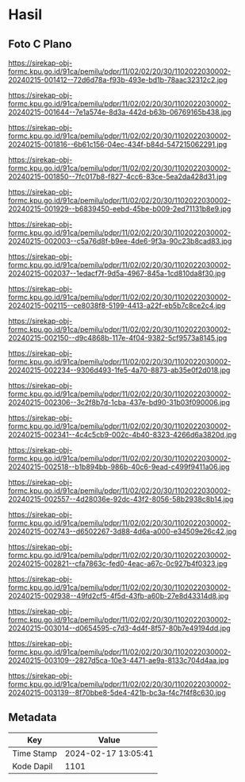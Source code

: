 # Hasil

## Foto C Plano

https://sirekap-obj-formc.kpu.go.id/91ca/pemilu/pdpr/11/02/02/20/30/1102022030002-20240215-001412--72d6d78a-f93b-493e-bd1b-78aac32312c2.jpg

https://sirekap-obj-formc.kpu.go.id/91ca/pemilu/pdpr/11/02/02/20/30/1102022030002-20240215-001644--7e1a574e-8d3a-442d-b63b-06769165b438.jpg

https://sirekap-obj-formc.kpu.go.id/91ca/pemilu/pdpr/11/02/02/20/30/1102022030002-20240215-001816--6b61c156-04ec-434f-b84d-547215062291.jpg

https://sirekap-obj-formc.kpu.go.id/91ca/pemilu/pdpr/11/02/02/20/30/1102022030002-20240215-001850--7fc017b8-f827-4cc6-83ce-5ea2da428d31.jpg

https://sirekap-obj-formc.kpu.go.id/91ca/pemilu/pdpr/11/02/02/20/30/1102022030002-20240215-001929--b6839450-eebd-45be-b009-2ed71131b8e9.jpg

https://sirekap-obj-formc.kpu.go.id/91ca/pemilu/pdpr/11/02/02/20/30/1102022030002-20240215-002003--c5a76d8f-b9ee-4de6-9f3a-90c23b8cad83.jpg

https://sirekap-obj-formc.kpu.go.id/91ca/pemilu/pdpr/11/02/02/20/30/1102022030002-20240215-002037--1edacf7f-9d5a-4967-845a-1cd810da8f30.jpg

https://sirekap-obj-formc.kpu.go.id/91ca/pemilu/pdpr/11/02/02/20/30/1102022030002-20240215-002115--ce8038f8-5199-4413-a22f-eb5b7c8ce2c4.jpg

https://sirekap-obj-formc.kpu.go.id/91ca/pemilu/pdpr/11/02/02/20/30/1102022030002-20240215-002150--d9c4868b-117e-4f04-9382-5cf9573a8145.jpg

https://sirekap-obj-formc.kpu.go.id/91ca/pemilu/pdpr/11/02/02/20/30/1102022030002-20240215-002234--9306d493-1fe5-4a70-8873-ab35e0f2d018.jpg

https://sirekap-obj-formc.kpu.go.id/91ca/pemilu/pdpr/11/02/02/20/30/1102022030002-20240215-002306--3c2f8b7d-1cba-437e-bd90-31b03f090006.jpg

https://sirekap-obj-formc.kpu.go.id/91ca/pemilu/pdpr/11/02/02/20/30/1102022030002-20240215-002341--4c4c5cb9-002c-4b40-8323-4266d6a3820d.jpg

https://sirekap-obj-formc.kpu.go.id/91ca/pemilu/pdpr/11/02/02/20/30/1102022030002-20240215-002518--b1b894bb-986b-40c6-9ead-c499f9411a06.jpg

https://sirekap-obj-formc.kpu.go.id/91ca/pemilu/pdpr/11/02/02/20/30/1102022030002-20240215-002557--4d28036e-92dc-43f2-8056-58b2938c8b14.jpg

https://sirekap-obj-formc.kpu.go.id/91ca/pemilu/pdpr/11/02/02/20/30/1102022030002-20240215-002743--d6502267-3d88-4d6a-a000-e34509e26c42.jpg

https://sirekap-obj-formc.kpu.go.id/91ca/pemilu/pdpr/11/02/02/20/30/1102022030002-20240215-002821--cfa7863c-fed0-4eac-a67c-0c927b4f0323.jpg

https://sirekap-obj-formc.kpu.go.id/91ca/pemilu/pdpr/11/02/02/20/30/1102022030002-20240215-002938--49fd2cf5-4f5d-43fb-a60b-27e8d43314d8.jpg

https://sirekap-obj-formc.kpu.go.id/91ca/pemilu/pdpr/11/02/02/20/30/1102022030002-20240215-003014--d0654595-c7d3-4d4f-8f57-80b7e49194dd.jpg

https://sirekap-obj-formc.kpu.go.id/91ca/pemilu/pdpr/11/02/02/20/30/1102022030002-20240215-003109--2827d5ca-10e3-4471-ae9a-8133c704d4aa.jpg

https://sirekap-obj-formc.kpu.go.id/91ca/pemilu/pdpr/11/02/02/20/30/1102022030002-20240215-003139--8f70bbe8-5de4-421b-bc3a-f4c7f4f8c630.jpg


## Metadata

| Key        | Value               |
| ---------- | ------------------- |
| Time Stamp | 2024-02-17 13:05:41 |
| Kode Dapil | 1101                |



